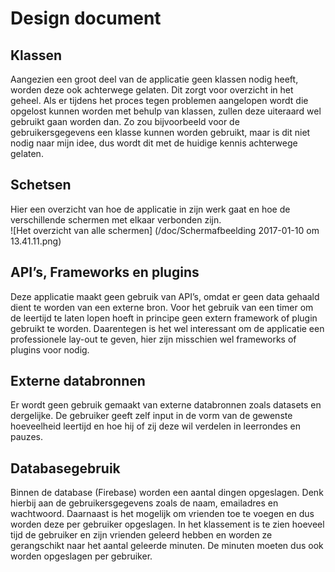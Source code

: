 # Design document
## Klassen 
Aangezien een groot deel van de applicatie geen klassen nodig heeft, worden deze ook achterwege gelaten. Dit zorgt voor overzicht in het geheel. Als er tijdens het proces tegen problemen aangelopen wordt die opgelost kunnen worden met behulp van klassen, zullen deze uiteraard wel gebruikt gaan worden dan. Zo zou bijvoorbeeld voor de gebruikersgegevens een klasse kunnen worden gebruikt, maar is dit niet nodig naar mijn idee, dus wordt dit met de huidige kennis achterwege gelaten. 
## Schetsen
Hier een overzicht van hoe de applicatie in zijn werk gaat en hoe de verschillende schermen met elkaar verbonden zijn.<br> 
![Het overzicht van alle schermen]
(/doc/Schermafbeelding 2017-01-10 om 13.41.11.png)
## API’s, Frameworks en plugins
Deze applicatie maakt geen gebruik van API’s, omdat er geen data gehaald dient te worden van een externe bron. Voor het gebruik van een timer om de leertijd te laten lopen hoeft in principe geen extern framework of plugin gebruikt te worden. Daarentegen is het wel interessant om de applicatie een professionele lay-out te geven, hier zijn misschien wel frameworks of plugins voor nodig.
## Externe databronnen
Er wordt geen gebruik gemaakt van externe databronnen zoals datasets en dergelijke. De gebruiker geeft zelf input in de vorm van de gewenste hoeveelheid leertijd en hoe hij of zij deze wil verdelen in leerrondes en pauzes.
## Databasegebruik
Binnen de database (Firebase) worden een aantal dingen opgeslagen. Denk hierbij aan de gebruikersgegevens zoals de naam, emailadres en wachtwoord. Daarnaast is het mogelijk om vrienden toe te voegen en dus worden deze per gebruiker opgeslagen. In het klassement is te zien hoeveel tijd de gebruiker en zijn vrienden geleerd hebben en worden ze gerangschikt naar het aantal geleerde minuten. De minuten moeten dus ook worden opgeslagen per gebruiker. 
